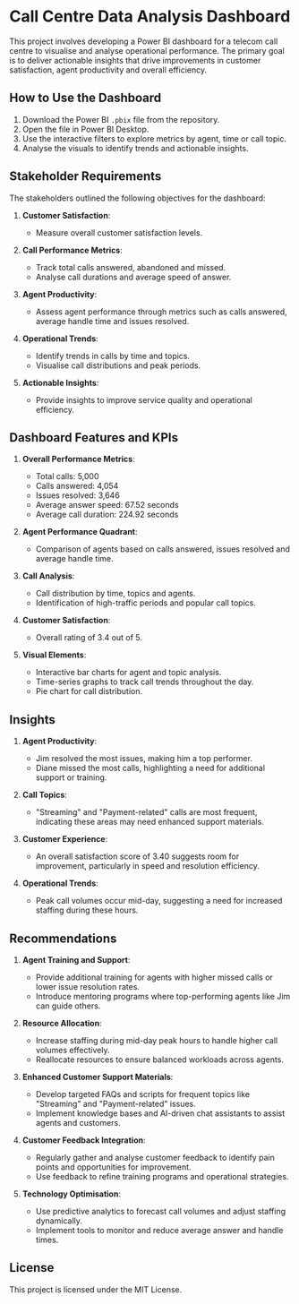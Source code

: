
# Call Centre Data Analysis Dashboard

This project involves developing a Power BI dashboard for a telecom call centre to visualise and analyse operational performance. The primary goal is to deliver actionable insights that drive improvements in customer satisfaction, agent productivity and overall efficiency.


## How to Use the Dashboard
1. Download the Power BI `.pbix` file from the repository.
2. Open the file in Power BI Desktop.
3. Use the interactive filters to explore metrics by agent, time or call topic.
4. Analyse the visuals to identify trends and actionable insights.

## Stakeholder Requirements
The stakeholders outlined the following objectives for the dashboard:

1. **Customer Satisfaction**:
   - Measure overall customer satisfaction levels.

2. **Call Performance Metrics**:
   - Track total calls answered, abandoned and missed.
   - Analyse call durations and average speed of answer.

3. **Agent Productivity**:
   - Assess agent performance through metrics such as calls answered, average handle time and issues resolved.

4. **Operational Trends**:
   - Identify trends in calls by time and topics.
   - Visualise call distributions and peak periods.

5. **Actionable Insights**:
   - Provide insights to improve service quality and operational efficiency.

## Dashboard Features and KPIs

1. **Overall Performance Metrics**:
   - Total calls: 5,000
   - Calls answered: 4,054
   - Issues resolved: 3,646
   - Average answer speed: 67.52 seconds
   - Average call duration: 224.92 seconds

2. **Agent Performance Quadrant**:
   - Comparison of agents based on calls answered, issues resolved and average handle time.

3. **Call Analysis**:
   - Call distribution by time, topics and agents.
   - Identification of high-traffic periods and popular call topics.

4. **Customer Satisfaction**:
   - Overall rating of 3.4 out of 5.

5. **Visual Elements**:
   - Interactive bar charts for agent and topic analysis.
   - Time-series graphs to track call trends throughout the day.
   - Pie chart for call distribution.

## Insights
1. **Agent Productivity**:
   - Jim resolved the most issues, making him a top performer.
   - Diane missed the most calls, highlighting a need for additional support or training.

2. **Call Topics**:
   - "Streaming" and "Payment-related" calls are most frequent, indicating these areas may need enhanced support materials.

3. **Customer Experience**:
   - An overall satisfaction score of 3.40 suggests room for improvement, particularly in speed and resolution efficiency.

4. **Operational Trends**:
   - Peak call volumes occur mid-day, suggesting a need for increased staffing during these hours.

## Recommendations 
1. **Agent Training and Support**:
   - Provide additional training for agents with higher missed calls or lower issue resolution rates.
   - Introduce mentoring programs where top-performing agents like Jim can guide others.

2. **Resource Allocation**:
   - Increase staffing during mid-day peak hours to handle higher call volumes effectively.
   - Reallocate resources to ensure balanced workloads across agents.

3. **Enhanced Customer Support Materials**:
   - Develop targeted FAQs and scripts for frequent topics like "Streaming" and "Payment-related" issues.
   - Implement knowledge bases and AI-driven chat assistants to assist agents and customers.

4. **Customer Feedback Integration**:
   - Regularly gather and analyse customer feedback to identify pain points and opportunities for improvement.
   - Use feedback to refine training programs and operational strategies.

5. **Technology Optimisation**:
   - Use predictive analytics to forecast call volumes and adjust staffing dynamically.
   - Implement tools to monitor and reduce average answer and handle times.

## License
This project is licensed under the MIT License.
